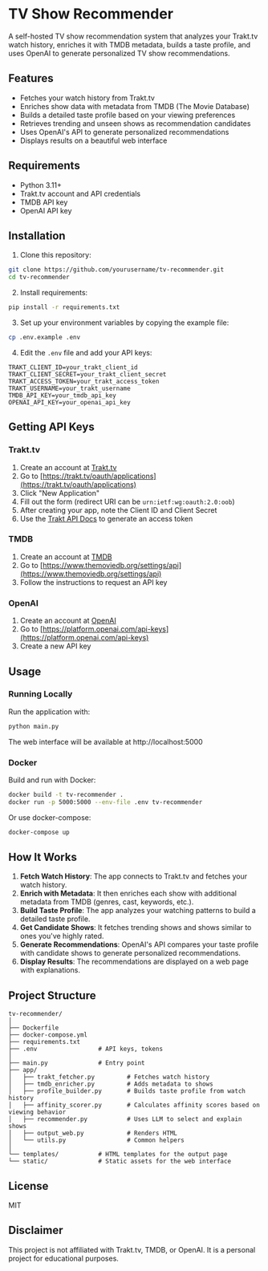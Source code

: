 # TV Show Recommender

A self-hosted TV show recommendation system that analyzes your Trakt.tv watch history, enriches it with TMDB metadata, builds a taste profile, and uses OpenAI to generate personalized TV show recommendations.

## Features

- Fetches your watch history from Trakt.tv
- Enriches show data with metadata from TMDB (The Movie Database)
- Builds a detailed taste profile based on your viewing preferences
- Retrieves trending and unseen shows as recommendation candidates
- Uses OpenAI's API to generate personalized recommendations
- Displays results on a beautiful web interface

## Requirements

- Python 3.11+
- Trakt.tv account and API credentials
- TMDB API key
- OpenAI API key

## Installation

1. Clone this repository:
```bash
git clone https://github.com/yourusername/tv-recommender.git
cd tv-recommender
```

2. Install requirements:
```bash
pip install -r requirements.txt
```

3. Set up your environment variables by copying the example file:
```bash
cp .env.example .env
```

4. Edit the `.env` file and add your API keys:
```
TRAKT_CLIENT_ID=your_trakt_client_id
TRAKT_CLIENT_SECRET=your_trakt_client_secret
TRAKT_ACCESS_TOKEN=your_trakt_access_token
TRAKT_USERNAME=your_trakt_username
TMDB_API_KEY=your_tmdb_api_key
OPENAI_API_KEY=your_openai_api_key
```

## Getting API Keys

### Trakt.tv
1. Create an account at [Trakt.tv](https://trakt.tv)
2. Go to [https://trakt.tv/oauth/applications](https://trakt.tv/oauth/applications)
3. Click "New Application"
4. Fill out the form (redirect URI can be `urn:ietf:wg:oauth:2.0:oob`)
5. After creating your app, note the Client ID and Client Secret
6. Use the [Trakt API Docs](https://trakt.docs.apiary.io/) to generate an access token

### TMDB
1. Create an account at [TMDB](https://www.themoviedb.org)
2. Go to [https://www.themoviedb.org/settings/api](https://www.themoviedb.org/settings/api)
3. Follow the instructions to request an API key

### OpenAI
1. Create an account at [OpenAI](https://platform.openai.com/)
2. Go to [https://platform.openai.com/api-keys](https://platform.openai.com/api-keys)
3. Create a new API key

## Usage

### Running Locally

Run the application with:

```bash
python main.py
```

The web interface will be available at http://localhost:5000

### Docker

Build and run with Docker:

```bash
docker build -t tv-recommender .
docker run -p 5000:5000 --env-file .env tv-recommender
```

Or use docker-compose:

```bash
docker-compose up
```

## How It Works

1. **Fetch Watch History**: The app connects to Trakt.tv and fetches your watch history.
2. **Enrich with Metadata**: It then enriches each show with additional metadata from TMDB (genres, cast, keywords, etc.).
3. **Build Taste Profile**: The app analyzes your watching patterns to build a detailed taste profile.
4. **Get Candidate Shows**: It fetches trending shows and shows similar to ones you've highly rated.
5. **Generate Recommendations**: OpenAI's API compares your taste profile with candidate shows to generate personalized recommendations.
6. **Display Results**: The recommendations are displayed on a web page with explanations.

## Project Structure

```
tv-recommender/
│
├── Dockerfile
├── docker-compose.yml
├── requirements.txt
├── .env                 # API keys, tokens
│
├── main.py              # Entry point
├── app/                 
│   ├── trakt_fetcher.py         # Fetches watch history
│   ├── tmdb_enricher.py         # Adds metadata to shows
│   ├── profile_builder.py       # Builds taste profile from watch history
│   ├── affinity_scorer.py       # Calculates affinity scores based on viewing behavior
│   ├── recommender.py           # Uses LLM to select and explain shows
│   ├── output_web.py            # Renders HTML 
│   └── utils.py                 # Common helpers
│
└── templates/           # HTML templates for the output page
└── static/              # Static assets for the web interface
```

## License

MIT

## Disclaimer

This project is not affiliated with Trakt.tv, TMDB, or OpenAI. It is a personal project for educational purposes. 
